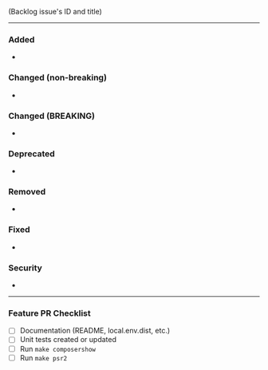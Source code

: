 (Backlog issue's ID and title)

---

### Added
- 

### Changed (non-breaking)
-

### Changed (BREAKING)
-

### Deprecated
-

### Removed
-

### Fixed
- 

### Security
-

---

### Feature PR Checklist
- [ ] Documentation (README, local.env.dist, etc.)
- [ ] Unit tests created or updated
- [ ] Run `make composershow`
- [ ] Run `make psr2`
